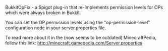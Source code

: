 BukkitOpFix - a Spigot plug-in that re-implements permission levels for OPs which were always broken in Bukkit.

You can set the OP permission levels using the "op-permission-level" configuration node in your server.properties file.

To read more about it in the (now seems to be outdated) MinecraftPedia, follow this link: http://minecraft.gamepedia.com/Server.properties
